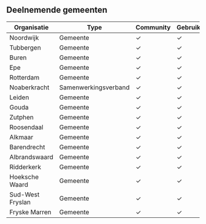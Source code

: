 ## Deelnemende gemeenten

| Organisatie       | Type     | Community | Gebruiker |
|-------------------|----------|-----------|-----------|
| Noordwijk         | Gemeente | ✓         |     ✓      |
| Tubbergen         | Gemeente | ✓         |     ✓      |
| Buren              | Gemeente | ✓         |      ✓     |
| Epe               | Gemeente | ✓         |      ✓     |
| Rotterdam         | Gemeente | ✓         |      ✓     |
| Noaberkracht      | Samenwerkingsverband| ✓         |      ✓     |
| Leiden            | Gemeente | ✓         |         ✓  |
| Gouda             | Gemeente | ✓         |     ✓      |
| Zutphen           | Gemeente | ✓         |     ✓      |
| Roosendaal        | Gemeente | ✓         |     ✓      |
| Alkmaar           | Gemeente | ✓         |     ✓      |
| Barendrecht       | Gemeente | ✓         |     ✓      |
| Albrandswaard     | Gemeente | ✓         |     ✓      |
| Ridderkerk        | Gemeente | ✓         |     ✓      |
| Hoeksche Waard    | Gemeente | ✓         |     ✓      |
| Sud-West Fryslan  | Gemeente | ✓         |     ✓      |
| Fryske Marren     | Gemeente | ✓         |     ✓      |

